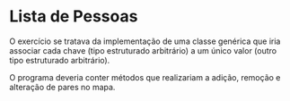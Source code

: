 # Lista de Pessoas

O exercício se tratava da implementação de uma classe genérica que iria associar cada chave (tipo estruturado arbitrário) a um único valor (outro tipo estruturado arbitrário).

O programa deveria conter métodos que realizariam a adição, remoção e alteração de pares no mapa.
